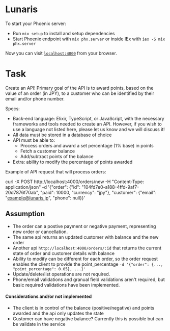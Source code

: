 # Lunaris

To start your Phoenix server:

- Run `mix setup` to install and setup dependencies
- Start Phoenix endpoint with `mix phx.server` or inside IEx with `iex -S mix phx.server`

Now you can visit [`localhost:4000`](http://localhost:4000) from your browser.

# Task

Create an API! Primary goal of the API is to award points, based on the value of an order (in JPY), to a customer who can be identified by their email and/or phone number.

Specs:

- Back-end language: Elixir, TypeScript, or JavaScript, with the necessary frameworks and tools needed to create an API. However, if you wish to use a language not listed here, please let us know and we will discuss it!
- All data must be stored in a database of choice
- API must be able to:
  - Process orders and award a set percentage (1% base) in points
  - Fetch a customer balance
  - Add/subtract points of the balance
- Extra: ability to modify the percentage of points awarded

Example of API request that will process orders:

curl -X POST http://localhost:4000/orders/new
-H "Content-Type: application/json"
-d '{"order": {"id": "104fd7e0-a188-4ffd-9af7-20d7876f70ab", "paid": 10000, "currency": "jpy"}, "customer": {"email": "example@lunaris.jp", "phone": null}}'

## Assumption

- The order can a postive payment or negative payment, representing new order or cancellation.
- The same api returns an updated customer with balance and the new order
- Another api `http://localhost:4000/orders/:id` that returns the current state of order and customer details with balance
- Ability to modify can be different for each order, so the order request enables the client to provide the point_percentage `-d '{"order": {..., "point_percentage": 0.05}, ...}'`
- Update/delete/list operations are not required.
- Phone/email validations and granual field validations aren't required, but basic required validations have been implemented.

#### Considerations and/or not implemented

- The client is in control of the balance (positive/negative) and points awarded and the api only updates the state
- Customer can have negative balance? Currently this is possible but can be validate in the service

